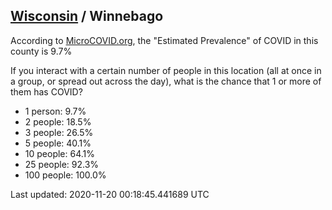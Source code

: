 
## [Wisconsin](/united-states/wisconsin) / Winnebago

According to [MicroCOVID.org](http://microcovid.org),
the "Estimated Prevalence" of COVID in this county is 9.7%

If you interact with a certain number of people in this location
(all at once in a group, or spread out across the day), what is the chance that
1 or more of them has COVID?

- 1 person: 9.7%
- 2 people: 18.5%
- 3 people: 26.5%
- 5 people: 40.1%
- 10 people: 64.1%
- 25 people: 92.3%
- 100 people: 100.0%

Last updated: 2020-11-20 00:18:45.441689 UTC
